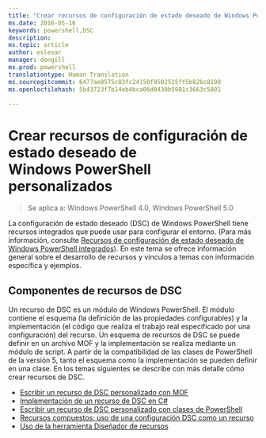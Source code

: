 ```yaml
---
title: "Crear recursos de configuración de estado deseado de Windows PowerShell personalizados"
ms.date: 2016-05-16
keywords: powershell,DSC
description: 
ms.topic: article
author: eslesar
manager: dongill
ms.prod: powershell
translationtype: Human Translation
ms.sourcegitcommit: 6477ae8575c83fc24150f9502515ff5b82bc8198
ms.openlocfilehash: 5b43723f7b14eb4bca06d0430b5981c3663c5801

---
```


# Crear recursos de configuración de estado deseado de Windows PowerShell personalizados

> Se aplica a: Windows PowerShell 4.0, Windows PowerShell 5.0

La configuración de estado deseado (DSC) de Windows PowerShell tiene recursos integrados que puede usar para configurar el entorno. (Para más información, consulte [Recursos de configuración de estado deseado de Windows PowerShell integrados](builtInResource.md)). En este tema se ofrece información general sobre el desarrollo de recursos y vínculos a temas con información específica y ejemplos.

## Componentes de recursos de DSC

Un recurso de DSC es un módulo de Windows PowerShell. El módulo contiene el esquema (la definición de las propiedades configurables) y la implementación (el código que realiza el trabajo real especificado por una configuración) del recurso. Un esquema de recursos de DSC se puede definir en un archivo MOF y la implementación se realiza mediante un módulo de script. A partir de la compatibilidad de las clases de PowerShell de la versión 5, tanto el esquema como la implementación se pueden definir en una clase. En los temas siguientes se describe con más detalle cómo crear recursos de DSC.

* [Escribir un recurso de DSC personalizado con MOF](authoringResourceMOF.md) 
* [Implementación de un recurso de DSC en C#](authoringResourceMofCS.md) 
* [Escribir un recurso de DSC personalizado con clases de PowerShell](authoringResourceClass.md) 
* [Recursos compuestos: uso de una configuración DSC como un recurso](authoringResourceComposite.md) 
* [Uso de la herramienta Diseñador de recursos](authoringResourceMofDesigner.md) 




<!--HONumber=Aug16_HO3-->


